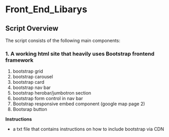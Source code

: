# Front_End_Libarys

## Script Overview

The script consists of the following main components:

### 1. A working html site that heavily uses Bootstrap frontend framework 
1. bootstrap grid
2. bootstrap carousel
3. bootstrap card
4. bootstrap nav bar
5. bootstrap herobar/jumbotron section
6. bootstrap form control in nav bar
7. Bootstrap responsive embed component (google map page 2)
8. Bootsrap button

**Instructions** 
 - a txt file that contains instructions on how to include bootstrap via CDN
